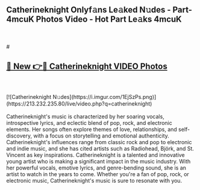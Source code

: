 ## Catherineknight Onlyf𝚊ns Le𝚊ked N𝚞des - Part-4mcuK Photos Video - Hot Part Le𝚊ks 4mcuK
<br>
<br>
# <h2><a href="https://213.232.235.80/live/video.php?q=catherineknight">🔗 New 👉🔴 Catherineknight VIDEO Photos</a></h2>
<br>
<br>
[![Catherineknight N𝚞des](https://i.imgur.com/1EjSzPs.png)](https://213.232.235.80/live/video.php?q=catherineknight)
<br>
<br>
Catherineknight's music is characterized by her soaring vocals, introspective lyrics, and eclectic blend of pop, rock, and electronic elements. Her songs often explore themes of love, relationships, and self-discovery, with a focus on storytelling and emotional authenticity. Catherineknight's influences range from classic rock and pop to electronic and indie music, and she has cited artists such as Radiohead, Björk, and St. Vincent as key inspirations. Catherineknight is a talented and innovative young artist who is making a significant impact in the music industry. With her powerful vocals, emotive lyrics, and genre-bending sound, she is an artist to watch in the years to come. Whether you're a fan of pop, rock, or electronic music, Catherineknight's music is sure to resonate with you.
<br>
<br>